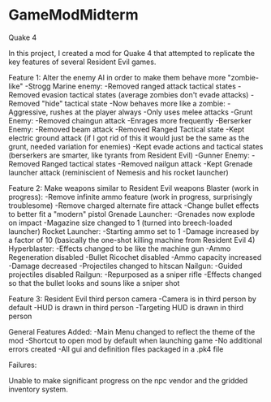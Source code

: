 # GameModMidterm
Quake 4

In this project, I created a mod for Quake 4 that attempted to replicate the key features of several Resident Evil games.

Feature 1: Alter the enemy AI in order to make them behave more "zombie-like"
-Strogg Marine enemy:
    -Removed ranged attack tactical states
    -Removed evasion tactical states (average zombies don't evade attacks)
    -Removed "hide" tactical state
    -Now behaves more like a zombie:
        -Aggressive, rushes at the player always
        -Only uses melee attacks
-Grunt Enemy:
    -Removed chaingun attack
    -Enrages more frequently
-Berserker Enemy:
    -Removed beam attack
    -Removed Ranged Tactical state
    -Kept electric ground attack (if I got rid of this it would just be the same as the grunt, needed variation for enemies)
    -Kept evade actions and tactical states (berserkers are smarter, like tyrants from Resident Evil)
-Gunner Enemy:
    -Removed Ranged tactical states
    -Removed nailgun attack
    -Kept Grenade launcher attack (reminiscient of Nemesis and his rocket launcher)
    
Feature 2: Make weapons similar to Resident Evil weapons
Blaster (work in progress):
    -Remove infinite ammo feature (work in progress, surprisingly troublesome)
    -Remove charged alternate fire attack
    -Change bullet effects to better fit a "modern" pistol
Grenade Launcher:
    -Grenades now explode on impact
    -Magazine size changed to 1 (turned into breech-loaded launcher)
Rocket Launcher:
    -Starting ammo set to 1
    -Damage increased by a factor of 10 (basically the one-shot killing machine from Resident Evil 4)
Hyperblaster:
    -Effects changed to be like the machine gun
    -Ammo Regeneration disabled
    -Bullet Ricochet disabled
    -Ammo capacity increased
    -Damage decreased
    -Projectiles changed to hitscan
Nailgun:
    -Guided projectiles disabled
Railgun:
    -Repurposed as a sniper rifle
    -Effects changed so that the bullet looks and souns like a sniper shot

Feature 3: Resident Evil third person camera
-Camera is in third person by default
-HUD is drawn in third person
-Targeting HUD is drawn in third person


General Features Added:
-Main Menu changed to reflect the theme of the mod
-Shortcut to open mod by default when launching game
-No additional errors created
-All gui and definition files packaged in a .pk4 file



Failures:

Unable to make significant progress on the npc vendor and the gridded inventory system.
    

